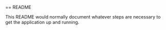== README

This README would normally document whatever steps are necessary to get the
application up and running.

